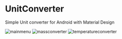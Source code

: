 # UnitConverter
Simple Unit converter for Android with Material Design

![mainmenu](https://cloud.githubusercontent.com/assets/8330119/12012267/0874b1b2-acfe-11e5-9549-8e82f95766bf.png)
![massconverter](https://cloud.githubusercontent.com/assets/8330119/12012268/0895e314-acfe-11e5-90e6-843c098ee3a0.png)
![temperatureconverter](https://cloud.githubusercontent.com/assets/8330119/12012269/08e02a8c-acfe-11e5-87cc-27f19d817afb.png)
